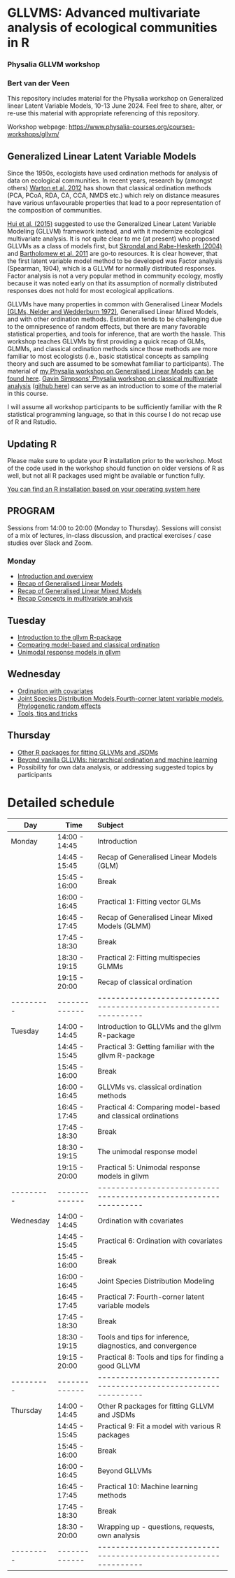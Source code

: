 # GLLVMS: Advanced multivariate analysis of ecological communities in R

### Physalia GLLVM workshop 
### Bert van der Veen
This repository includes material for the Physalia workshop on Generalized linear Latent Variable Models, 10-13 June 2024. Feel free to share, alter, or re-use this material with appropriate referencing of this repository.

Workshop webpage: https://www.physalia-courses.org/courses-workshops/gllvm/

## Generalized Linear Latent Variable Models
Since the 1950s, ecologists have used ordination methods for analysis of data on ecological communities.
In recent years, research by (amongst others)  [Warton et al. 2012](https://www.researchgate.net/profile/David-Warton/publication/223956062_Warton_DI_Wright_ST_Wang_Y_Distance-based_multivariate_analyses_confound_location_and_dispersion_effects_Methods_Ecol_Evol_3_89-101/links/631e6fe9873eca0c007d0ea0/Warton-DI-Wright-ST-Wang-Y-Distance-based-multivariate-analyses-confound-location-and-dispersion-effects-Methods-Ecol-Evol-3-89-101.pdf) has shown that classical ordination methods (PCA, PCoA, RDA, CA, CCA, NMDS etc.) which rely on distance measures have various unfavourable properties that lead to a poor representation of the composition of communities.

[Hui et al. (2015)](https://besjournals.onlinelibrary.wiley.com/doi/full/10.1111/2041-210X.12236) suggested to use the Generalized Linear Latent Variable Modeling (GLLVM) framework instead, and with it modernize ecological multivariate analysis. It is not quite clear to me (at present) who proposed GLLVMs as a class of models first, but [Skrondal and Rabe-Hesketh (2004)](https://www.taylorfrancis.com/books/mono/10.1201/9780203489437/generalized-latent-variable-modeling-anders-skrondal-sophia-rabe-hesketh) and [Bartholomew et al. 2011](https://onlinelibrary.wiley.com/doi/book/10.1002/9781119970583) are go-to resources. It is clear however, that the first latent variable model method to be developed was Factor analysis (Spearman, 1904), which is a GLLVM for normally distributed responses. Factor analysis is not a very popular method in community ecology, mostly because it was noted early on that its assumption of normally distributed responses does not hold for most ecological applications.

GLLVMs have many properties in common with Generalised Linear Models [(GLMs, Nelder and Wedderburn 1972)](https://www.jstor.org/stable/2344614), Generalised Linear Mixed Models, and with other ordination methods. Estimation tends to be challenging due to the omnipresence of random effects, but there are many favorable statistical properties, and tools for inference, that are worth the hassle. This workshop teaches GLLVMs by first providing a quick recap of GLMs, GLMMs, and classical ordination methods since those methods are more familiar to most ecologists (i.e., basic statistical concepts as sampling theory and such are assumed to be somewhat familiar to participants).  The material of [my Physalia workshop on Generalised Linear Models](https://www.physalia-courses.org/courses-workshops/glm-in-r-1/) [can be found here](https://github.com/BertvanderVeen/GLM-workshop). [Gavin Simpsons' Physalia workshop on classical multivariate analysis](https://www.physalia-courses.org/courses-workshops/vegan/) ([github here](https://github.com/gavinsimpson/physalia-multivariate)) can serve as an introduction to some of the material in this course. 

I will assume all workshop participants to be sufficiently familiar with the R statistical programming language, so that in this course I do not recap use of R and Rstudio.

## Updating R
Please make sure to update your R installation prior to the workshop. Most of the code used in the workshop should function on older versions of R as well, but not all R packages used might be available or function fully.

[You can find an R installation based on your operating system here](https://cran.r-project.org/bin/windows/base/)

## PROGRAM
Sessions from 14:00 to 20:00 (Monday to Thursday). Sessions will consist of a mix of lectures, in-class discussion, and practical exercises / case studies over Slack and Zoom.

### Monday
* [Introduction and overview](https://github.com/BertvanderVeen/GLLVM-workshop/blob/main/1Monday/Introduction.pdf)
* [Recap of Generalised Linear Models](https://github.com/BertvanderVeen/GLLVM-workshop/blob/main/1Monday/GLMs.pdf)
* [Recap of Generalised Linear Mixed Models](https://github.com/BertvanderVeen/GLLVM-workshop/blob/main/1Monday/GLMMs.pdf)
* [Recap Concepts in multivariate analysis](https://github.com/BertvanderVeen/GLLVM-workshop/blob/main/1Monday/RecapOrdination.pdf)

## Tuesday
* [Introduction to the gllvm R-package](https://github.com/BertvanderVeen/GLLVM-workshop/blob/main/2Tuesday/GLLVM.pdf)
* [Comparing model-based and classical ordination](https://github.com/BertvanderVeen/GLLVM-workshop/blob/main/2Tuesday/ModelvsClassic.pdf)
* [Unimodal response models in gllvm](https://github.com/BertvanderVeen/GLLVM-workshop/blob/main/2Tuesday/Unimodal.pdf)

## Wednesday
* [Ordination with covariates](https://github.com/BertvanderVeen/GLLVM-workshop/blob/main/3Wednesday/OrdWithPred.pdf)
* [Joint Species Distribution Models,Fourth-corner latent variable models, Phylogenetic random effects](https://github.com/BertvanderVeen/GLLVM-workshop/blob/main/3Wednesday/JSDM.pdf)
* [Tools, tips and tricks](https://github.com/BertvanderVeen/GLLVM-workshop/blob/main/3Wednesday/Tools.pdf)

## Thursday
* [Other R packages for fitting GLLVMs and JSDMs](https://github.com/BertvanderVeen/GLLVM-workshop/blob/main/4Thursday/Other.pdf)
* [Beyond vanilla GLLVMs: hierarchical ordination and machine learning](https://github.com/BertvanderVeen/GLLVM-workshop/blob/main/4Thursday/Beyond.pdf)
* Possibility for own data analysis, or addressing suggested topics by participants


# Detailed schedule
|   Day   |Time         |Subject                                                         |
|---------|-------------|:---------------------------------------------------------------|
|Monday   |14:00 - 14:45| Introduction                                                   |
|         |14:45 - 15:45| Recap of Generalised Linear Models (GLM)                       |
|         |15:45 - 16:00| Break                                                          |
|         |16:00 - 16:45| Practical 1: Fitting vector GLMs                               |
|         |16:45 - 17:45| Recap of Generalised Linear Mixed Models (GLMM)                |
|         |17:45 - 18:30| Break                                                          |
|         |18:30 - 19:15| Practical 2: Fitting multispecies GLMMs                        |
|         |19:15 - 20:00| Recap of classical ordination                                  |
|---------|-------------|----------------------------------------------------------------|
|Tuesday  |14:00 - 14:45| Introduction to GLLVMs and the gllvm R-package                 |
|         |14:45 - 15:45| Practical 3: Getting familiar with the gllvm R-package         |
|         |15:45 - 16:00| Break                                                          |
|         |16:00 - 16:45| GLLVMs vs. classical ordination methods                        |
|         |16:45 - 17:45| Practical 4: Comparing model-based and classical ordinations   |
|         |17:45 - 18:30| Break                                                          |
|         |18:30 - 19:15| The unimodal response model                                    |
|         |19:15 - 20:00| Practical 5: Unimodal response models in gllvm                 |
|---------|-------------|----------------------------------------------------------------|
|Wednesday|14:00 - 14:45| Ordination with covariates                                     |
|         |14:45 - 15:45| Practical 6: Ordination with covariates                        |
|         |15:45 - 16:00| Break                                                          |
|         |16:00 - 16:45| Joint Species Distribution Modeling                            | 
|         |16:45 - 17:45| Practical 7: Fourth-corner latent variable models              |
|         |17:45 - 18:30| Break                                                          |
|         |18:30 - 19:15| Tools and tips for inference, diagnostics, and convergence     |
|         |19:15 - 20:00| Practical 8: Tools and tips for finding a good GLLVM           |
|---------|-------------|----------------------------------------------------------------|
|Thursday |14:00 - 14:45| Other R packages for fitting GLLVM and JSDMs                   |
|         |14:45 - 15:45| Practical 9: Fit a model with various R packages               |
|         |15:45 - 16:00| Break                                                          |
|         |16:00 - 16:45| Beyond GLLVMs                                                  |
|         |16:45 - 17:45| Practical 10: Machine learning methods                         | 
|         |17:45 - 18:30| Break                                                          |
|         |18:30 - 20:00| Wrapping up - questions, requests, own analysis                |
|---------|-------------|----------------------------------------------------------------|

<!--
# TODO
grey meadow data from gauch
-->